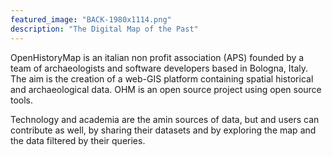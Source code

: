 ```yaml
---
featured_image: "BACK-1980x1114.png"
description: "The Digital Map of the Past"
---
```


OpenHistoryMap is an italian non profit association (APS) founded by a team of archaeologists and software developers based in Bologna, Italy. The aim is the creation of a web-GIS platform containing spatial historical and archaeological data. OHM is an open source project using open source tools.

Technology and academia are the amin sources of data, but and users can contribute as well, by sharing their datasets and by exploring the map and the data filtered by their queries.


